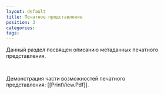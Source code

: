 ```yaml
---
layout: default
title: Печатное представление
position: 3
categories: 
tags: 
---
```


Данный раздел посвящен описанию метаданных печатного представления.

   

Демонстрация части возможностей печатного представления: [[PrintView.Pdf]].

   



 

 

